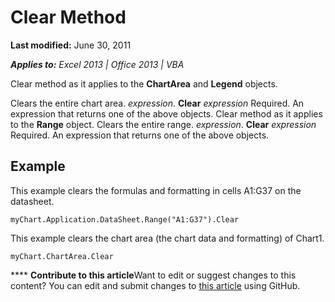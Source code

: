 
# Clear Method

 **Last modified:** June 30, 2011

 _**Applies to:** Excel 2013 | Office 2013 | VBA_

Clear method as it applies to the  **ChartArea** and **Legend** objects.

Clears the entire chart area.
 _expression_. **Clear**
 _expression_ Required. An expression that returns one of the above objects.
Clear method as it applies to the  **Range** object.
Clears the entire range.
 _expression_. **Clear**
 _expression_ Required. An expression that returns one of the above objects.

## Example

This example clears the formulas and formatting in cells A1:G37 on the datasheet.


```
myChart.Application.DataSheet.Range("A1:G37").Clear
```

This example clears the chart area (the chart data and formatting) of Chart1.




```
myChart.ChartArea.Clear
```


****   **Contribute to this article**Want to edit or suggest changes to this content? You can edit and submit changes to  [this article](https://github.com/jhershey00/VBA_Excel_Test/OpenXMLCon/articles/f77c2fc0-6ec4-7345-0e5c-7b8dd4cd1a90.md) using GitHub.

